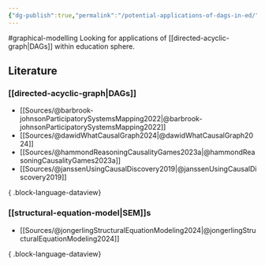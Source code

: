 ```yaml
---
{"dg-publish":true,"permalink":"/potential-applications-of-dags-in-ed/"}
---
```


#graphical-modelling 
Looking for applications of [[directed-acyclic-graph\|DAGs]] within education sphere. 

## Literature

### [[directed-acyclic-graph\|DAGs]]

- [[Sources/@barbrook-johnsonParticipatorySystemsMapping2022\|@barbrook-johnsonParticipatorySystemsMapping2022]]
- [[Sources/@dawidWhatCausalGraph2024\|@dawidWhatCausalGraph2024]]
- [[Sources/@hammondReasoningCausalityGames2023a\|@hammondReasoningCausalityGames2023a]]
- [[Sources/@janssenUsingCausalDiscovery2019\|@janssenUsingCausalDiscovery2019]]

{ .block-language-dataview}

### [[structural-equation-model\|SEM]]s

- [[Sources/@jongerlingStructuralEquationModeling2024\|@jongerlingStructuralEquationModeling2024]]

{ .block-language-dataview}